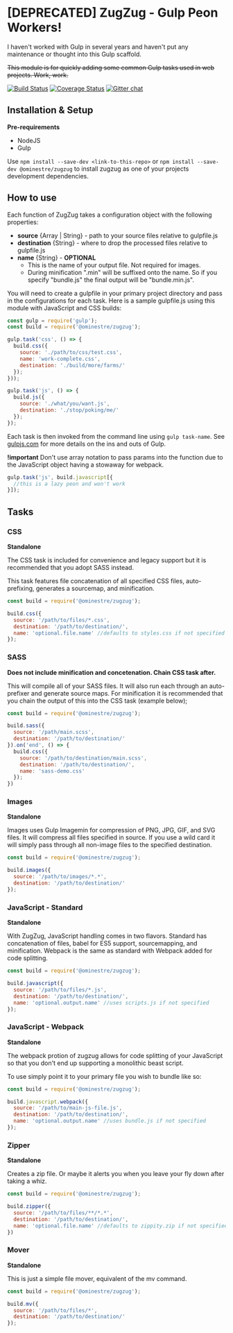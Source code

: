 # [DEPRECATED] ZugZug - Gulp Peon Workers!

I haven't worked with Gulp in several years and haven't put any maintenance or thought into this Gulp scaffold.

~~This module is for quickly adding some common Gulp tasks used in web projects.  Work, work.~~

[![Build Status](https://travis-ci.org/ominestre/zugzug.svg?branch=master)](https://travis-ci.org/ominestre/zugzug)
[![Coverage Status](https://coveralls.io/repos/github/ominestre/zugzug/badge.svg?branch=master)](https://coveralls.io/github/ominestre/zugzug?branch=master)
[![Gitter chat](https://badges.gitter.im/gitterHQ/gitter.png)](https://gitter.im/ominestre-zugzug/Lobby)

## Installation & Setup

**Pre-requirements**
* NodeJS
* Gulp

Use ```npm install --save-dev <link-to-this-repo>```  or ```npm install --save-dev @ominestre/zugzug``` to install zugzug as one of your projects development dependencies.

## How to use

Each function of ZugZug takes a configuration object with the following properties:
* **source** {Array | String} - path to your source files relative to gulpfile.js
* **destination** {String} - where to drop the processed files relative to gulpfile.js
* **name** {String} - **OPTIONAL**
  * This is the name of your output file.  Not required for images.
  * During minification ".min" will be suffixed onto the name.  So if you specify "bundle.js" the final output will be "bundle.min.js".

You will need to create a gulpfile in your primary project directory and pass in the configurations for each task.  Here is a sample gulpfile.js using this module with JavaScript and CSS builds:

```JavaScript
const gulp = require('gulp');
const build = require('@ominestre/zugzug');

gulp.task('css', () => {
  build.css({
    source: './path/to/css/test.css',
    name: 'work-complete.css',
    destination: './build/more/farms/'
  });
}));

gulp.task('js', () => {
  build.js({
    source: './what/you/want.js',
    destination: './stop/poking/me/'
  });
});
```

Each task is then invoked from the command line using ```gulp task-name```.  See [gulpjs.com](http://www.gulpjs.com) for more details on the ins and outs of Gulp.

**!important** Don't use array notation to pass params into the function due to the JavaScript object having a stowaway for webpack.

```JavaScript
gulp.task('js', build.javascript[{
  //this is a lazy peon and won't work
}]);
```

## Tasks

### CSS

**Standalone**

The CSS task is included for convenience and legacy support but it is recommended that you adopt SASS instead.

This task features file concatenation of all specified CSS files, auto-prefixing, generates a sourcemap, and minification.

```JavaScript
const build = require('@ominestre/zugzug');

build.css({
  source: '/path/to/files/*.css',
  destination: '/path/to/destination/',
  name: 'optional.file.name' //defaults to styles.css if not specified
});
```

### SASS

**Does not include minification and concetenation.  Chain CSS task after.**

This will compile all of your SASS files.  It will also run each through an auto-prefixer and generate source maps.  For minification it is recommended that you chain the output of this into the CSS task (example below);

```JavaScript
const build = require('@ominestre/zugzug');

build.sass({
  source: '/path/main.scss',
  destination: '/path/to/destination/'
}).on('end', () => {
  build.css({
    source: '/path/to/destination/main.scss',
    destination: '/path/to/destination/',
    name: 'sass-demo.css'
  });
})
```


### Images

**Standalone**

Images uses Gulp Imagemin for compression of PNG, JPG, GIF, and SVG files. It will compress all files specified in source.  If you use a wild card it will simply pass through all non-image files to the specified destination.

```JavaScript
const build = require('@ominestre/zugzug');

build.images({
  source: '/path/to/images/*.*',
  destination: '/path/to/destination/'
});
```

### JavaScript - Standard

**Standalone**

With ZugZug, JavaScript handling comes in two flavors.  Standard has concatenation of files, babel for ES5 support, sourcemapping, and minification.  Webpack is the same as standard with Webpack added for code splitting.

```JavaScript
const build = require('@ominestre/zugzug');

build.javascript({
  source: '/path/to/files/*.js',
  destination: '/path/to/destination/',
  name: 'optional.output.name' //uses scripts.js if not specified
});
```

### JavaScript - Webpack

**Standalone**

The webpack protion of zugzug allows for code splitting of your JavaScript so that you don't end up supporting a monolithic beast script.

To use simply point it to your primary file you wish to bundle like so:

```JavaScript
const build = require('@ominestre/zugzug');

build.javascript.webpack({
  source: '/path/to/main-js-file.js',
  destination: '/path/to/destination/',
  name: 'optional.output.name' //uses bundle.js if not specified
});
```

### Zipper

**Standalone**

Creates a zip file.  Or maybe it alerts you when you leave your fly down after taking a whiz.

```JavaScript
const build = require('@ominestre/zugzug');

build.zipper({
  source: '/path/to/files/**/*.*',
  destination: '/path/to/destination/',
  name: 'optional.file.name' //defaults to zippity.zip if not specified
})
```

### Mover

**Standalone**

This is just a simple file mover, equivalent of the mv command.

```JavaScript
const build = require('@ominestre/zugzug');

build.mv({
  source: '/path/to/files/*',
  destination: '/path/to/destination/'
});
```
